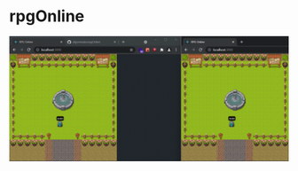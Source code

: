 # rpgOnline

![Alt Text](https://raw.githubusercontent.com/afgomesdev/rpgOnline/main/supportMaterial/socketIO.gif)

